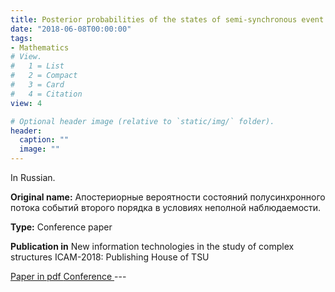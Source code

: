 ```yaml
---
title: Posterior probabilities of the states of semi-synchronous event flow of the second order under conditions of incomplete observability
date: "2018-06-08T00:00:00"
tags:
- Mathematics
# View.
#   1 = List
#   2 = Compact
#   3 = Card
#   4 = Citation
view: 4

# Optional header image (relative to `static/img/` folder).
header:
  caption: ""
  image: ""
---
```

In Russian.

**Original name:** Апостериорные вероятности состояний полусинхронного потока событий второго порядка в условиях неполной наблюдаемости.

**Type:** Conference paper

**Publication in** New information technologies in the study of complex structures ICAM-2018: Publishing House of TSU

<a href="http://vital.lib.tsu.ru/vital/access/manager/Repository/vtls:000575018">
  Paper in pdf
</a>

<a href="https://icam.tsu.ru/">
  Conference
</a>
---
